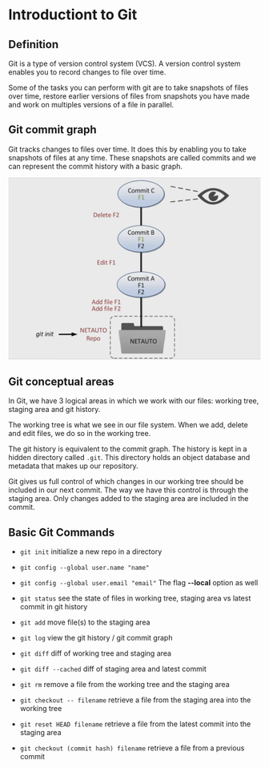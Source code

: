 # Introductiont to Git

## Definition

Git is a type of version control system (VCS). A version control system enables you to record changes to file over time.

Some of the tasks you can perform with git are to take snapshots of files over time, restore earlier versions of files from snapshots you have made and work on multiples versions of a file in parallel.

## Git commit graph

Git tracks changes to files over time. It does this by enabling you to take snapshots of files at any time. These snapshots are called commits and we can represent the commit history with a basic graph.

![Git commit graph example](./img/git%20commit%20%20graph.png)

## Git conceptual areas

In Git, we have 3 logical areas in which we work with our files: working tree, staging area and git history.

The working tree is what we see in our file system. When we add, delete and edit files, we do so in the working tree.

The git history is equivalent to the commit graph. The history is kept in a hidden directory called `.git`. This directory holds an object database and metadata that makes up our repository.

Git gives us full control of which changes in our working tree should be included in our next commit. The way we have this control is through the staging area. Only changes added to the staging area are included in the commit.

## Basic Git Commands

- `git init` initialize a new repo in a directory

- `git config --global user.name "name"`

- `git config --global user.email "email"` The flag **--local** option as well

- `git status` see the state of files in working tree, staging area vs latest commit in git history

- `git add` move file(s) to the staging area

- `git log` view the git history / git commit graph

- `git diff` diff of working tree and staging area

- `git diff --cached` diff of staging area and latest commit

- `git rm` remove a file from the working tree and the staging area

- `git checkout -- filename` retrieve a file from the staging area into the working tree

- `git reset HEAD filename` retrieve a file from the latest commit into the staging area

- `git checkout (commit hash) filename` retrieve a file from a previous commit
